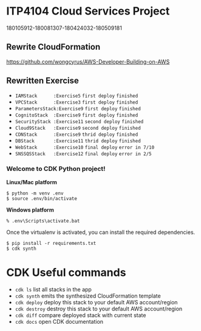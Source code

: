 #  ITP4104 Cloud Services Project
180105912-180081307-180424032-180509181
## Rewrite CloudFormation
https://github.com/wongcyrus/AWS-Developer-Building-on-AWS
## Rewritten Exercise
* `IAMStack      :Exercise5`      `first deploy`    `finished`
* `VPCStack      :Exercise3`      `first deploy`    `finished`
* `ParametersStack:Exercise9`      `first deploy`   `finished`
* `CognitoStack  :Exercise9`      `first deploy`    `finished`
* `SecurityStack :Exercise11`     `second deploy`   `finished`
* `Cloud9Stack   :Exercise9`      `second deploy`   `finished`
* `CDNStack      :Exercise9`      `thrid deploy`    `finished`
* `DBStack       :Exercise11`     `thrid deploy`    `finished`
* `WebStack      :Exercise10`     `final deploy`    `error in 7/10`
* `SNSSQSStack   :Exercise12`     `final deploy`    `error in 2/5`

### Welcome to CDK Python project!

**Linux/Mac platform**

```
$ python -m venv .env
$ source .env/bin/activate
```

**Windows platform**

```
% .env\Scripts\activate.bat
```

Once the virtualenv is activated, you can install the required dependencies.

```
$ pip install -r requirements.txt
$ cdk synth
```

# CDK Useful commands

 * `cdk ls`          list all stacks in the app
 * `cdk synth`       emits the synthesized CloudFormation template
 * `cdk deploy`      deploy this stack to your default AWS account/region
 * `cdk destroy`     destroy this stack to your default AWS account/region
 * `cdk diff`        compare deployed stack with current state
 * `cdk docs`        open CDK documentation
